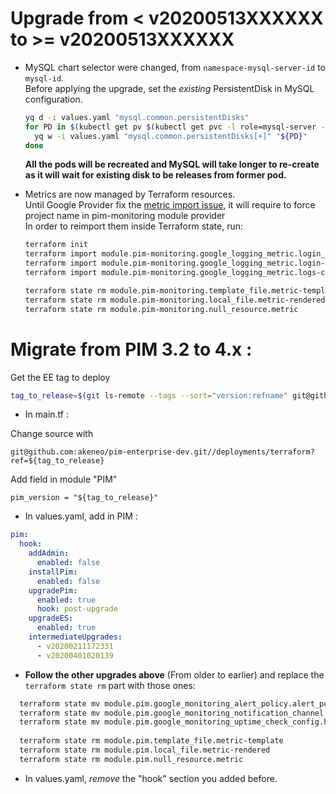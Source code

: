 # Upgrade from < v20200513XXXXXX  to >= v20200513XXXXXX

- MySQL chart selector were changed, from `namespace-mysql-server-id` to `mysql-id`.  
  Before applying the upgrade, set the *existing* PersistentDisk in MySQL configuration.
  ```bash
  yq d -i values.yaml "mysql.common.persistentDisks"
  for PD in $(kubectl get pv $(kubectl get pvc -l role=mysql-server -o jsonpath='{.items[*].spec.volumeName}') -o jsonpath='{..spec.gcePersistentDisk.pdName}'); do
    yq w -i values.yaml "mysql.common.persistentDisks[+]" "${PD}"
  done
  ```
  **All the pods will be recreated and MySQL will take longer to re-create as it will wait for existing disk to be releases from former pod.**

- Metrics are now managed by Terraform resources.  
  Until Google Provider fix the [metric import issue](https://github.com/terraform-providers/terraform-provider-google/issues/4460), it will require to force project name in pim-monitoring module provider  
  In order to reimport them inside Terraform state, run:
  ```bash
  terraform init
  terraform import module.pim-monitoring.google_logging_metric.login_count "${google_project_id} ${pfid}-login-count"
  terraform import module.pim-monitoring.google_logging_metric.login-response-time-distribution "${google_project_id} ${pfid}-login-response-time-distribution"
  terraform import module.pim-monitoring.google_logging_metric.logs-count "${google_project_id} ${pfid}-logs-count"

  terraform state rm module.pim-monitoring.template_file.metric-template
  terraform state rm module.pim-monitoring.local_file.metric-rendered
  terraform state rm module.pim-monitoring.null_resource.metric
  ```

# Migrate from PIM 3.2 to 4.x :

Get the EE tag to deploy

```bash
tag_to_release=$(git ls-remote --tags --sort="version:refname" git@github.com:akeneo/pim-enterprise-dev | grep -oE 'v?[0-9]{14}$' | sort -r | head -n 1)
```

- In main.tf :

Change source with

`git@github.com:akeneo/pim-enterprise-dev.git//deployments/terraform?ref=${tag_to_release}`

Add field in module "PIM"

`pim_version = "${tag_to_release}"`

- In values.yaml, add in PIM :

```yaml
pim:
  hook:
    addAdmin:
      enabled: false
    installPim:
      enabled: false
    upgradePim:
      enabled: true
      hook: post-upgrade
    upgradeES:
      enabled: true
    intermediateUpgrades:
      - v20200211172331
      - v20200401020139
```

- **Follow the other upgrades above** (From older to earlier) and replace the `terraform state rm` part with those ones:
```bash
  terraform state mv module.pim.google_monitoring_alert_policy.alert_policy module.pim-monitoring.google_monitoring_alert_policy.alert_policy
  terraform state mv module.pim.google_monitoring_notification_channel.pagerduty module.pim-monitoring.google_monitoring_notification_channel.pagerduty
  terraform state mv module.pim.google_monitoring_uptime_check_config.https module.pim-monitoring.google_monitoring_uptime_check_config.https
  
  terraform state rm module.pim.template_file.metric-template
  terraform state rm module.pim.local_file.metric-rendered
  terraform state rm module.pim.null_resource.metric
```

- In values.yaml, *remove* the "hook" section you added before.
